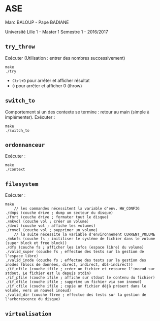 # ASE

Marc BALOUP - Pape BADIANE

Université Lille 1 - Master 1 Semestre 1 - 2016/2017

## `try_throw`

Exécuter (Utilisation : entrer des nombres successivement)

    make
    ./try

* `Ctrl+D` pour arrêter et afficher résultat
* `0` pour arrêter et afficher 0 (throw)


## `switch_to`

Comportement si un des contexte se termine : retour au main (simple à implémenter).
Exécuter :

    make
    ./switch_to


## `ordonnanceur`

Exécuter :

    make
    ./context


## `filesystem`



Exécuter :

    make
        // les commandes nécessitent la variable d'env. HW_CONFIG
    ./dmps (couche drive ; dump un secteur du disque)
    ./fmrt (couche drive ; formater tout le disque)
    ./mkvol (couche vol ; créer un volume)
    ./dvol (couche vol ; affiche les volumes)
    ./rmvol (couche vol ; supprimer un volume)
        // la suite nécessite la variable d'environnement CURRENT_VOLUME
    ./mknfs (couche fs ; initiliser le système de fichier dans le volume (super block et free block))
    ./dfs (couche fs ; afficher les infos (espace libre) du volume)
    ./valid_super (couche fs ; effectue des tests sur la gestion de l'espace libre)
    ./valid_inode (couche fs ; effectue des tests sur la gestion des inodes (blocs de données, direct, indirect, dbl-indirect))
    ./if_nfile (couche ifile ; créer un fichier et retourne l'inoeud sur stdout. Le fichier est lu depuis stdin)
    ./if_pfile (couche ifile ; affiche sur stdout le contenu du fichier)
    ./if_dfile (couche ifile ; supprime un fichier via son inoeud)
    ./if_cfile (couche ifile ; copie un fichier déjà présent dans le volume, vers un nouvel inoeud)
    ./valid_dir (couche ftree ; effectue des tests sur la gestion de l'arborescence du disque)
    

## `virtualisation`






